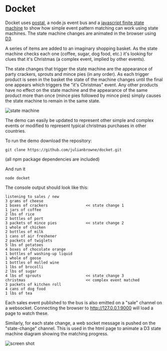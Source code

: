 Docket
======

Docket uses [postal](https://github.com/postaljs/postal.js), a node.js event bus and a [javascript finite state machine](https://github.com/jakesgordon/javascript-state-machine) to show how simple event pattern matching can work using state machines. The state machine changes are animated in the browser using [D3](https://github.com/mbostock/d3).

A series of items are added to an imaginary shopping basket. As the state machine checks each one (coffee, sugar, dog food, etc.) it's looking for clues that it's Christmas (a complex event, implied by other events).

The state changes that trigger the state machine are the appearance of party crackers, sprouts and mince pies (in any order). As each trigger product is seen in the basket the state of the machine changes until the final one appears which triggers the "it's Christmas" event. Any other products have no effect on the state machine and the appearance of the same product more than once (mince pies followed by mince pies) simply causes the state machine to remain in the same state.

![state machine](https://raw.github.com/julianbrowne/docket/master/lib/docket.jpg)

The demo can easily be updated to represent other simple and complex events or modified to represent typical christmas purchases in other countries.

To run the demo download the repository:

    git clone https://github.com/julianbrowne/docket.git

(all npm package dependencies are included)

And run it

    node docket

The console output should look like this:

    listening to sales / new
    3 grams of cheese
    1 boxes of crackers                 << state change 1
    1 jars of coffee
    2 lbs of rice
    2 bottles of port
    3 packets of mince pies             << state change 2
    1 whole of chicken
    2 bottles of milk
    1 cans of air freshener
    2 packets of twiglets
    5 lbs of potatoes
    4 boxes of chocolate orange
    1 bottles of washing-up liquid
    1 whole of goose
    1 bottles of mulled wine
    1 lbs of brocolli
    2 lbs of sugar
    4 lbs of sprouts                    << state change 3
    christmas                           << complex event matched
    3 packets of kitchen roll
    4 cans of dog food
    1 lbs of tea

Each sales event published to the bus is also emitted on a "sale" channel on a websocket. Connecting the browser to  http://127.0.0.1:9000 will load a page to watch these.

Similarly, for each state change, a web socket message is pushed on the "state-change" channel. This is used in the html page to animate a D3 state machine diagram showing the matching progress.

![screen shot](https://raw.github.com/julianbrowne/docket/master/lib/screen-shot.png)


